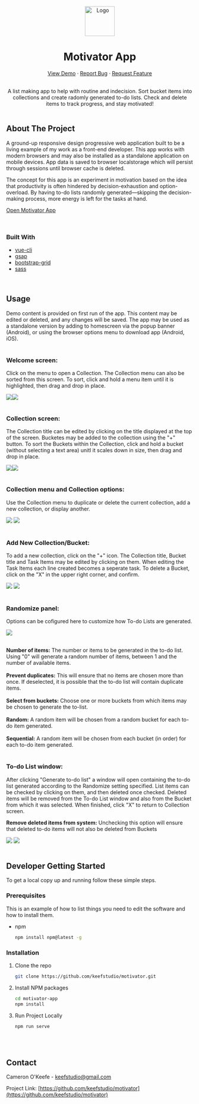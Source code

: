 <!-- PROJECT LOGO -->
<br />
<p align="center">
  <a href="https://github.com/keefstudio/motivator">
    <img src="icons/checkmark-icon.png" alt="Logo" width="80" height="80">
  </a>

  <h1 align="center">Motivator App</h1>

  <p align="center"><a href="https://motivator-app.keefstudio.com">View Demo</a>
    ·
    <a href="https://github.com/keefstudio/motivator/issues">Report Bug</a>
    ·
    <a href="https://github.com/keefstudio/motivator/issues">Request Feature</a>
    <br />
    <br />
    </p>

    
  <p align="center">
    A list making app to help with routine and indecision.
    Sort bucket items into collections and create radomly
    generated to-do lists. Check and delete items to track
    progress, and stay motivated!
    <br />
    <br />
    
  </p>
</p>

<!-- ABOUT THE PROJECT -->
## About The Project

A ground-up responsive design progressive web application built to be a living example of my work as a front-end developer. This app works with modern browsers and may also be installed as a standalone application on mobile devices. App data is saved to browser localstorage which will persist through sessions until browser cache is deleted.

The concept for this app is an experiment in motivation based on the idea that productivity is often hindered by decision-exhaustion and option-overload. By having to-do lists randomly generated&mdash;skipping the decision-making process, more energy is left for the tasks at hand.

<a href="https://motivator-app.keefstudio.com" target="_blank">Open Motivator App</a>

<br />

### Built With
* [vue-cli](https://cli.vuejs.org/)
* [gsap](https://greensock.com/gsap/)
* [bootstrap-grid](https://www.npmjs.com/package/bootstrap-4-grid)
* [sass](https://sass-lang.com/)

<br />

<!-- USAGE EXAMPLES -->
## Usage
Demo content is provided on first run of the app. This content may be edited or deleted, and any changes will be saved. The app may be used as a standalone version by adding to homescreen via the popup banner (Android), or using the browser options menu to download app (Android, iOS).
<br /><br />

### Welcome screen:
Click on the menu to open a Collection. The Collection menu can also be sorted from this screen. To sort, click and hold a menu item until it is highlighted, then drag and drop in place.

<img src="screenshots/1.00-desktop-welcome.jpg"><img src="screenshots/1.01-desktop-welcome-sort.jpg">
<br /><br />

### Collection screen:
The Collection title can be edited by clicking on the title displayed at the top of the screen. Bucketes may be added to the collection using the "+" button. To sort the Buckets within the Collection, click and hold a bucket (without selecting a text area) unitl it scales down in size, then drag and drop in place.

<img src="screenshots/1.03-desktop-collection.jpg"><img src="screenshots/1.06-desktop-bucket-sort.jpg">
<br /><br />

### Collection menu and Collection options:
Use the Collection menu to duplicate or delete the current collection, add a new collection, or display another.

<img src="screenshots/1.04-desktop-collection-menu.jpg"> <img src="screenshots/1.05-dektop-collection-options.jpg">
<br /><br />

### Add New Collection/Bucket:
To add a new collection, click on the "+" icon. The Collection title, Bucket title and Task Items may be edited by clicking on them. When editing the Task Items each line created becomes a seperate task. To delete a Bucket, click on the "X" in the upper right corner, and confirm.

<img src="screenshots/1.07-desktop-collection-new.jpg">
<img src="screenshots/1.08-desktop-bucket-new.jpg">
<br /><br />

### Randomize panel:
Options can be cofigured here to customize how To-do Lists are generated.

<img src="screenshots/1.09-desktop-randomize.jpg">
<br /><br />

**Number of items:** The number or items to be generated in the to-do list. Using "0" will generate a random number of items, between 1 and the number of available items.
<br /><br />
**Prevent duplicates:** This will ensure that no items are chosen more than once. If deselected, it is possible that the to-do list will contain duplicate items.
<br /><br />
**Select from buckets:** Choose one or more buckets from which items may be chosen to generate the to-list. 
<br /><br />
**Random:** A random item will be chosen from a random bucket for each to-do item generated.
<br /><br />
**Sequential:** A random item will be chosen from each bucket (in order) for each to-do item generated.
<br /><br />

### To-do List window:
After clicking "Generate to-do list" a window will open containing the to-do list generated according to the Randomize setting specified. List items can be checked by clicking on them, and then deleted once checked. Deleted items will be removed from the To-do List window and also from the Bucket from which it was selected. When finished, click "X" to return to Collection screen.

**Remove deleted items from system:** Unchecking this option will ensure that deleted to-do items will not also be deleted from Buckets

<img src="screenshots/1.11-desktop-todo-checked.jpg">
<img src="screenshots/1.12-dektop-item-deleted.jpg"> 
<br /><br />

<!-- GETTING STARTED -->
## Developer Getting Started

To get a local copy up and running follow these simple steps.

### Prerequisites

This is an example of how to list things you need to edit the software and how to install them.
* npm
  ```sh
  npm install npm@latest -g
  ```

### Installation

1. Clone the repo
   ```sh
   git clone https://github.com/keefstudio/motivator.git
   ```
2. Install NPM packages
   ```sh
   cd motivator-app
   npm install
   ```
3. Run Project Locally
   ```sh
   npm run serve
   ```
<br /><br />

<!-- CONTACT -->
## Contact

Cameron O'Keefe - keefstudio@gmail.com

Project Link: [https://github.com/keefstudio/motivator](https://github.com/keefstudio/motivator)
